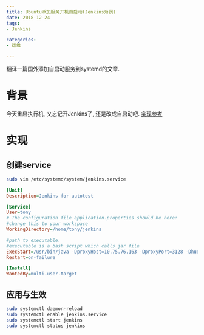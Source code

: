 ```yaml
---
title: Ubuntu添加服务开机自启动(Jenkins为例)
date: 2018-12-24
tags:
- Jenkins

categories: 
- 运维

---
```

翻译一篇国外添加自启动服务到systemd的文章.
<!--more-->
# 背景
今天重启执行机, 又忘记开Jenkins了, 还是改成自启动吧. [实现参考](https://dzone.com/articles/run-your-java-application-as-a-service-on-ubuntu)
# 实现
## 创建service
```bash
sudo vim /etc/systemd/system/jenkins.service
```
```ini
[Unit]
Description=Jenkins for autotest

[Service]
User=tony
# The configuration file application.properties should be here:
#change this to your workspace
WorkingDirectory=/home/tony/jenkins

#path to executable. 
#executable is a bash script which calls jar file
ExecStart=/usr/bin/java -DproxyHost=10.75.76.163 -DproxyPort=3128 -Dhudson.model.DirectoryBrowserSupport.CSP= -Duser.timezone=Asia/Shanghai -jar `dirname $0`/jenkins.war
Restart=on-failure

[Install]
WantedBy=multi-user.target
```

## 应用与生效
```bash
sudo systemctl daemon-reload
sudo systemctl enable jenkins.service
sudo systemctl start jenkins
sudo systemctl status jenkins
```

<!--stackedit_data:
eyJoaXN0b3J5IjpbMTU2NjcxNTU3NCw1MTEzNTAxMSwtMTQyNz
MyODA0LC0zODM0MTM3OTAsNDMwOTEyMjYxXX0=
-->